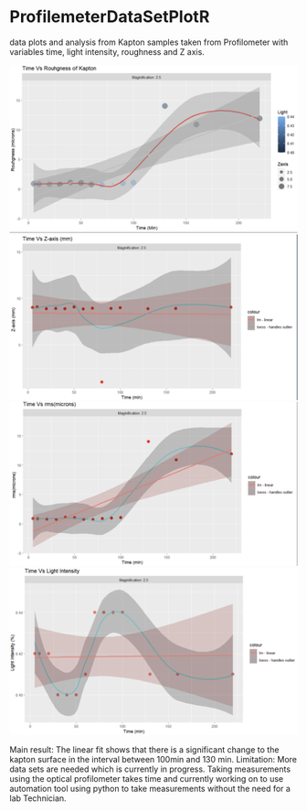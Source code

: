 # ProfilemeterDataSetPlotR
data plots and analysis from Kapton samples taken from Profilometer with variables time, light intensity, roughness and Z axis.

<img src="plot images/roughness vs time all var.png" alt="Alt text" title="Optional title">
<img src="plot images/TIme vs Z.png" alt="Alt text" title="Optional title">
<img src="plot images/Time vs rms.png" alt="Alt text" title="Optional title">
<img src="plot images/time Vs light.png" alt="Alt text" title="Optional title">


Main result: The linear fit shows that there is a significant change to the kapton surface in the interval between 100min and 130 min.
Limitation: More data sets are needed which is currently in progress. Taking measurements using the optical profilometer takes time and currently working on to use automation tool using python to take measurements without the need for a lab Technician.
